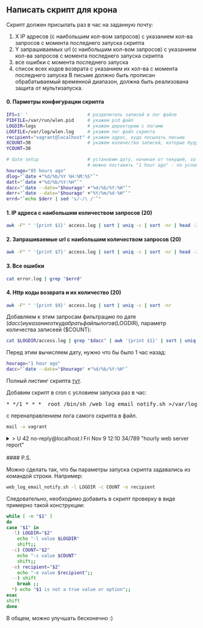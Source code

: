 ## Написать скрипт для крона

Скрипт должен присылать раз в час на заданную почту: 
1. X IP адресов (с наибольшим кол-вом запросов) с указанием кол-ва запросов c момента последнего запуска скрипта
2. Y запрашиваемых url (с наибольшим кол-вом запросов) с указанием кол-ва запросов c момента последнего запуска скрипта
3. все ошибки c момента последнего запуска
4. список всех кодов возврата с указанием их кол-ва с момента последнего запуска
В письме должно быть прописан обрабатываемый временной диапазон, должна быть реализована защита от мультизапуска.

#### 0. Парметры конфигурации скрипта

```bash
IFS=$' '                      # разделитель записей в лог файле
PIDFILE=/var/run/wlen.pid     # укажем pid файл
LOGDIR=logs                   # укажем директорию с логами
LOGFILE=/var/log/wlen.log     # укажем лог файл скрипта
recipient="vagrant@localhost" # укажем адрес, куда посылать письма
XCOUNT=30                     # укажем количество записей, которые будут включены в письмо
YCOUNT=30

# date setup                  # установим дату, начиная от текущей, за которую нам нужны сведения 
                              # можно поставить "1 hour ago" - по условиям задания      
hourago="85 hours ago"
dlog="`date +"%d/%b/%Y %H:%M:%S"`"
datt="`date +"%d/%b/%Y:%H"`"
dacc="`date --date="$hourago" +"%d/%b/%Y:%H"`"
derr="`date --date="$hourago" +"%Y/%m/%d-%H"`"
errd="`echo $derr | sed 's/-/\ /'`"
```

#### 1. IP адреса с наибольшим количеством запросов (20)

```bash
awk -F" " '{print $1}' access.log | sort | uniq -c | sort -nr | head -20
```

#### 2. Запрашиваемые url с наибольшим количеством запросов (20)

```bash
awk -F" " '{print $7}' access.log | sort | uniq -c | sort -nr | head -20
```

#### 3. Все ошибки

```bash
cat error.log | grep "$errd"
```

#### 4. Http коды возврата и их количество (20)

```bash
awk -F" " '{print $9}' access.log | sort | uniq -c | sort -nr
```

Добавляем к этим запросам фильтрацию по дате ($dacc) и указание откуда брать файлы логов ($LOGDIR), параметр количества записеей ($COUNT):

```bash
cat $LOGDIR/access.log | grep "$dacc" | awk '{print $1}' | sort | uniq -c | sort -nr | head -$COUNT
```

Перед этим вычисляем дату, нужно что бы было 1 час назад:

```bash
hourago="1 hour ago"
dacc="`date --date="$hourago" +"%d/%b/%Y:%H"`
```
Полный листинг скрипта [тут](https://github.com/kakoka/otus-homework/blob/master/hw05/web_log_email_notify.sh).

Добавим скрипт в cron с условием запуска раз в час:
<pre>
* */1 * * *  root /bin/sh /web_log_email_notify.sh >/var/log/wlen.log 2>&1
</pre>
с перенаправлением лога самого скрипта в файл.

```bash
mail -u vagrant
```
<details>
  <summary> > U 42 no-reply@localhost.l  Fri Nov  9 12:10  34/789   "hourly web server report"</summary>
<pre>
Message 42:
From root@otuslinux.localdomain  Fri Nov  9 12:14:35 2018
Return-Path: <root@otuslinux.localdomain>
X-Original-To: vagrant@localhost
Delivered-To: vagrant@localhost.localdomain
Subject: hourly web server report
From: no-reply@localhost.localdomain
To: vagrant@localhost.localdomain
Content-Type: text/plain
Date: Fri,  9 Nov 2018 12:14:35 +0000 (UTC)
Status: R

From the last hour there is some stats from web server

Report from 05/Nov/2018:06 to 09/Nov/2018:12.

We have some ip addresses:
count ip-address
1542 88.198.204.16
 409 5.101.113.64
 145 173.234.153.122
 ...

and we have some urls:
count url
 339 /css/fonts/ptserif.css
 339 /css/fonts/ptsanscaption.css
 221 /json/get_section_page
 ...
 
and we have some http codes:
count code
3034 200
1671 302
 198 301
  74 304
   3 415
We have some errors:
...
</pre>
</details>
<br />
#### P.S.

Можно сделать так, что бы параметры запуска скрипта задавались из командой строки. Например:

```bash
web_log_email_notify.sh -l LOGDIR -c COUNT -e recipient
```

Следовательно, необходимо добавить в скрипт проверку в виде примерно такой конструкции:

```bash
while [ -n "$1" ]
do
case "$1" in
  -l) LOGDIR="$2"
    echo "-l value $LOGDIR"
    shift;;
  -c) COUNT="$2"
    echo "-c value $COUNT"
    shift;;
  -e) recipient="$2"
    echo "-e value $recipient";;
  --) shift
    break ;;
  *) echo "$1 is not a true value or option";;
esac
shift
done
```
В общем, можно улучшать бесконечно :)
